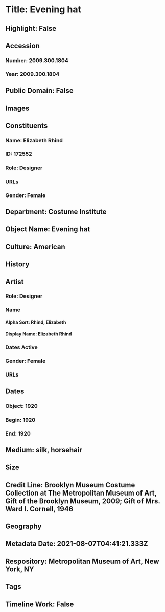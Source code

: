 # Title: Evening hat
## Highlight: False
## Accession
### Number: 2009.300.1804
### Year: 2009.300.1804
## Public Domain: False
## Images
## Constituents
### Name: Elizabeth Rhind
### ID: 172552
### Role: Designer
### URLs
### Gender: Female
## Department: Costume Institute
## Object Name: Evening hat
## Culture: American
## History
## Artist
### Role: Designer
### Name
#### Alpha Sort: Rhind, Elizabeth
#### Display Name: Elizabeth Rhind
### Dates Active
### Gender: Female
### URLs
## Dates
### Object: 1920
### Begin: 1920
### End: 1920
## Medium: silk, horsehair
## Size
## Credit Line: Brooklyn Museum Costume Collection at The Metropolitan Museum of Art, Gift of the Brooklyn Museum, 2009; Gift of Mrs. Ward I. Cornell, 1946
## Geography
## Metadata Date: 2021-08-07T04:41:21.333Z
## Respository: Metropolitan Museum of Art, New York, NY
## Tags
## Timeline Work: False